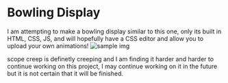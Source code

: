 # Bowling Display
I am attempting to make a bowling display similar to this one, only its built in HTML, CSS, JS, and will hopefully have a CSS editor and allow you to upload your own animations!
![sample img](https://www.akmicro.com.au/assets/images/ts3_top.jpg "sample img")

scope creep is definetly creeping and I am finding it harder and harder to continue working on this project, I may continue working on it in the future but it is not certain that it will be finished. 